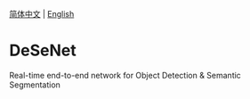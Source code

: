 [简体中文](https://github.com/splwany/DeSeNet/blob/main/README_zh-cn.md)
|
[English](https://github.com/splwany/DeSeNet/blob/main/README.md)

# DeSeNet
Real-time end-to-end network for Object Detection &amp; Semantic Segmentation